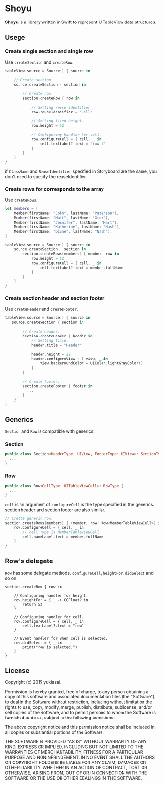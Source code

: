 # Shoyu

**Shoyu** is a library written in Swift to represent UITableView data structures.

## Usege

### Create single section and single row

Use `createSection` and `createRow`.

``` swift
tableView.source = Source() { source in
    
    // Create section
    source.createSection { section in
        
        // Create row
        section.createRow { row in
            
            // Setting reuse identifier
            row.reuseIdentifier = "Cell"
            
            // Setting fixed height.
            row.height = 52
            
            // Configuring handler for cell.
            row.configureCell = { cell, _ in
                cell.textLabel?.text = "row 1"
            }
        }
    }
}
```

if `ClassName` and `ReuseIdentifier` specified in Storyboard are the same, you don't need to specify the reuseIdentifier.

### Create rows for corresponds to the array

Use `createRows`.

``` swift
let members = [
    Member(firstName: "John", lastName: "Paterson"),
    Member(firstName: "Matt", lastName: "Gray"),
    Member(firstName: "Jennifer", lastName: "Hart"),
    Member(firstName: "Katherine", lastName: "Nash"),
    Member(firstName: "Diane", lastName: "Nash"),
]

tableView.source = Source() { source in
    source.createSection { section in
        section.createRows(members) { member, row in
            row.height = 52
            row.configureCell = { cell, _ in
                cell.textLabel?.text = member.fullName
            }
        }
    }
}
```

### Create section header and section footer

Use `createHeader` and `createFooter`.

``` swift
tableView.source = Source() { source in
   source.createSection { section in
        
        // Create header.
        section.createHeader { header in
            // Setting title.
            header.title = "Header"
            
            header.height = 22
            header.configureView = { view, _ in
                view.backgroundColor = UIColor.lightGrayColor()
            }
        }
        
        // Create footer.
        section.createFooter { footer in
          ...
        }
    }
}
```

## Generics

`Section` and `Row` is compatible with generics.

### Section

``` swift
public class Section<HeaderType: UIView, FooterType: UIView>: SectionType {
  ...
}
```

### Row

``` swift
public class Row<CellType: UITableViewCell>: RowType {
  ...
}
```

`cell` is an argument of `configureCell` is the type specified in the generics.
section header and section footer are also similar.

``` swift
// Create generic row.
section.createRows(members) { (member, row: Row<MemberTableViewCell>) in
    row.configureCell = { cell, _ in
        // cell type is MemberTableViewCell.
        cell.nameLabel.text = member.fullName
    }
}
```

## Row's delegate

`Row` has some delegate methods. `configureCell`, `heightFor`, `didSelect` and so on.

```
section.createRow { row in
    
    // Configuring handler for height.
    row.heightFor = { _ -> CGFloat? in
        return 52
    }
    
    // Configuring handler for cell.
    row.configureCell = { cell, _ in
        cell.textLabel?.text = "row"
    }
    
    // Event handler for when cell is selected.
    row.didSelect = { _ in
        print("row is selected.")
    }
}
```

## License

Copyright (c) 2015 yukiasai.

Permission is hereby granted, free of charge, to any person obtaining a copy
of this software and associated documentation files (the "Software"), to deal
in the Software without restriction, including without limitation the rights
to use, copy, modify, merge, publish, distribute, sublicense, and/or sell
copies of the Software, and to permit persons to whom the Software is
furnished to do so, subject to the following conditions:

The above copyright notice and this permission notice shall be included in
all copies or substantial portions of the Software.

THE SOFTWARE IS PROVIDED "AS IS", WITHOUT WARRANTY OF ANY KIND, EXPRESS OR
IMPLIED, INCLUDING BUT NOT LIMITED TO THE WARRANTIES OF MERCHANTABILITY,
FITNESS FOR A PARTICULAR PURPOSE AND NONINFRINGEMENT. IN NO EVENT SHALL THE
AUTHORS OR COPYRIGHT HOLDERS BE LIABLE FOR ANY CLAIM, DAMAGES OR OTHER
LIABILITY, WHETHER IN AN ACTION OF CONTRACT, TORT OR OTHERWISE, ARISING FROM,
OUT OF OR IN CONNECTION WITH THE SOFTWARE OR THE USE OR OTHER DEALINGS IN
THE SOFTWARE.
